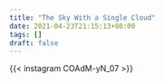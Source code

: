 ```yaml
---
title: "The Sky With a Single Cloud"
date: 2021-04-23T21:15:13+08:00
tags: []
draft: false
---
```

{{< instagram COAdM-yN_07 >}}
